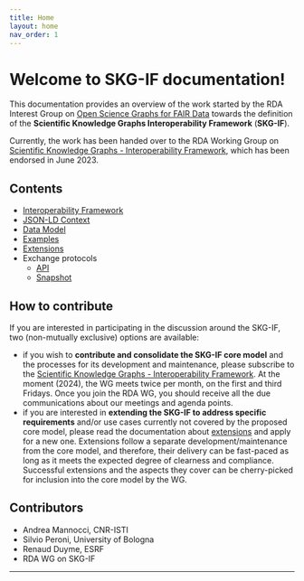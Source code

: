 ```yaml
---
title: Home
layout: home
nav_order: 1
---
```


# Welcome to SKG-IF documentation!

This documentation provides an overview of the work started by the RDA Interest Group on
[Open Science Graphs for FAIR Data] towards the definition of the **Scientific Knowledge Graphs Interoperability Framework** (**SKG-IF**).

Currently, the work has been handed over to the RDA Working Group on [Scientific Knowledge Graphs - Interoperability Framework], which has been endorsed in June 2023.
 

## Contents
- [Interoperability Framework]
- [JSON-LD Context]
- [Data Model]
- [Examples]
- [Extensions]
- Exchange protocols
    - [API]
    - [Snapshot]

    
## How to contribute
If you are interested in participating in the discussion around the SKG-IF, two (non-mutually exclusive) options are available:
- if you wish to **contribute and consolidate the SKG-IF core model** and the processes for its development and maintenance, please subscribe to the [Scientific Knowledge Graphs - Interoperability Framework]. At the moment (2024), the WG meets twice per month, on the first and third Fridays. Once you join the RDA WG, you should receive all the due communications about our meetings and agenda points. 
- if you are interested in **extending the SKG-IF to address specific requirements** and/or use cases currently not covered by the proposed core model, please read the documentation about [extensions] and apply for a new one. Extensions follow a separate development/maintenance from the core model, and therefore, their delivery can be fast-paced as long as it meets the expected degree of clearness and compliance. Successful extensions and the aspects they cover can be cherry-picked for inclusion into the core model by the WG.

## Contributors
- Andrea Mannocci, CNR-ISTI
- Silvio Peroni, University of Bologna
- Renaud Duyme, ESRF
- RDA WG on SKG-IF

----
[Open Science Graphs for FAIR Data]: https://www.rd-alliance.org/groups/open-science-graphs-fair-data-ig/activity/
[Scientific Knowledge Graphs - Interoperability Framework]: https://www.rd-alliance.org/groups/scientific-knowledge-graphs-interoperability-framework-skg-if-wg/activity/
[Interoperability Framework]: https://skg-if.github.io/interoperability-framework/
[Data Model]: https://skg-if.github.io/data-model/
[JSON-LD Context]: https://skg-if.github.io/context/
[Examples]: https://skg-if.github.io/examples/
[Extensions]: https://skg-if.github.io/extensions/
[Snapshot]: https://skg-if.github.io/snapshot/
[API]: https://skg-if.github.io/api/